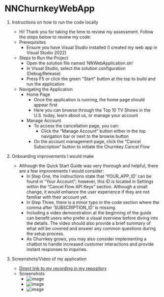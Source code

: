 # NNChurnkeyWebApp
1. Instructions on how to run the code locally
   - Hi! Thank you for taking the time to review my assessment. Follow the steps below to review my code:
   - Prerequisites
      - Ensure you have Visual Studio installed (I created my web app in Visual Studio 2022)
   - Steps to Run the Project
      - Open the solution file named ‘NNWebApplication.sln’ 
      - In Visual Studio, select the solution configuration (Debug/Release)
      - Press F5 or click the green "Start" button at the top to build and run the application
   - Navigating the Application
      - Home Page
         - Once the application is running, the home page should appear first
         - Here you can browse through the Top 10 TV Shows in the U.S. today, learn about us, or manage your account
      - Manage Account
         - To access the cancellation page, you can:
            - Click the “Manage Account” button either in the top navigation bar or next to the browse button
         - On the account management page, click the “Cancel Subscription” button to initiate the Churnkey Cancel Flow
           
3. Onboarding improvements I would make
   - Although the Quick Start Guide was very thorough and helpful, there are a few improvements I would consider:
      - In Step One, the instructions state that ‘YOUR_APP_ID’ can be found in “Your Account”; however, this ID is located in Settings within the “Cancel Flow API Keys” section. Although a small change, it would enhance the user experience if they are not familiar with their account yet.
     - In Step Three, there is a minor typo in the code section where the comma after ‘SUBSCRIPTION_ID’ is missing.
     - Including a video demonstration at the beginning of the guide can benefit users who prefer a visual overview before diving into the details. The video should also provide a brief summary of what will be covered and answer any common questions during the setup process.
      - As Churnkey grows, you may also consider implementing a chatbot to handle increased customer interactions and provide instant responses to inquiries. 

5. Screenshots/Video of my application
   - [Direct link to my recording in my repository](https://github.com/nellynova/NNChurnkeyWebApp/blob/main/Natalia%20Novegil%20-%20Recording.mp4)
   - Screenshots
      - ![image](https://github.com/user-attachments/assets/27702718-9f79-4618-8116-afaa84c140ec)
      - ![image](https://github.com/user-attachments/assets/634acc50-089a-4682-a5eb-9fbb4707f044)
      - ![image](https://github.com/user-attachments/assets/5addda72-59fc-4934-9c31-841c597df386)



